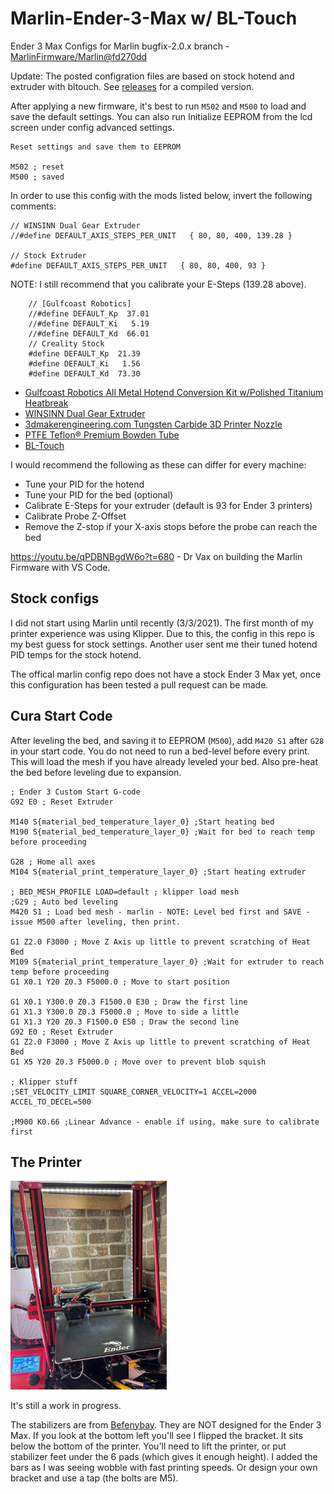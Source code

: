 # Marlin-Ender-3-Max w/ BL-Touch
Ender 3 Max Configs for Marlin bugfix-2.0.x branch - [MarlinFirmware/Marlin@fd270dd](https://github.com/MarlinFirmware/Marlin/commit/fd270ddc6c5b4d78437d590ae8066326850555d7)

Update: The posted configration files are based on stock hotend and extruder with bltouch. See [releases](https://github.com/ChadDevOps/Marlin-Ender-3-Max/releases) for a compiled version.

After applying a new firmware, it's best to run `M502` and `M500` to load and save the default settings. You can also run Initialize EEPROM from the lcd screen under config advanced settings.

```
Reset settings and save them to EEPROM

M502 ; reset
M500 ; saved
```

In order to use this config with the mods listed below, invert the following comments:

```
// WINSINN Dual Gear Extruder
//#define DEFAULT_AXIS_STEPS_PER_UNIT   { 80, 80, 400, 139.28 }

// Stock Extruder
#define DEFAULT_AXIS_STEPS_PER_UNIT   { 80, 80, 400, 93 }
```
NOTE: I still recommend that you calibrate your E-Steps (139.28 above).

```    
    // [Gulfcoast Robotics]
    //#define DEFAULT_Kp  37.01
    //#define DEFAULT_Ki   5.19
    //#define DEFAULT_Kd  66.01
    // Creality Stock
    #define DEFAULT_Kp  21.39
    #define DEFAULT_Ki   1.56
    #define DEFAULT_Kd  73.30
```

* [Gulfcoast Robotics All Metal Hotend Conversion Kit w/Polished Titanium Heatbreak](https://amzn.to/3rg7BvT)
* [WINSINN Dual Gear Extruder](https://amzn.to/3qgkBQC)
* [3dmakerengineering.com Tungsten Carbide 3D Printer Nozzle](https://www.3dmakerengineering.com/collections/3d-printer-nozzles/products/tungsten-carbide-3d-printer-nozzle?variant=14784857112631)
* [PTFE Teflon® Premium Bowden Tube](https://www.3dmakerengineering.com/collections/accessories/products/ptfe-teflon-premium-bowden-tube)
* [BL-Touch](https://amzn.to/384td6M)

I would recommend the following as these can differ for every machine:

- Tune your PID for the hotend
- Tune your PID for the bed (optional)
- Calibrate E-Steps for your extruder (default is 93 for Ender 3 printers) 
- Calibrate Probe Z-Offset 
- Remove the Z-stop if your X-axis stops before the probe can reach the bed

https://youtu.be/qPDBNBgdW6o?t=680 - Dr Vax on building the Marlin Firmware with VS Code.

## Stock configs

I did not start using Marlin until recently (3/3/2021). The first month of my printer experience was using Klipper. Due to this, the config in this repo is my best guess for stock settings. Another user sent me their tuned hotend PID temps for the stock hotend. 

The offical marlin config repo does not have a stock Ender 3 Max yet, once this configuration has been tested a pull request can be made.

## Cura Start Code

After leveling the bed, and saving it to EEPROM (`M500`), add `M420 S1` after `G28` in your start code. You do not need to run a bed-level before every print. This will load the mesh if you have already leveled your bed. Also pre-heat the bed before leveling due to expansion.

```
; Ender 3 Custom Start G-code
G92 E0 ; Reset Extruder

M140 S{material_bed_temperature_layer_0} ;Start heating bed
M190 S{material_bed_temperature_layer_0} ;Wait for bed to reach temp before proceeding

G28 ; Home all axes
M104 S{material_print_temperature_layer_0} ;Start heating extruder

; BED_MESH_PROFILE LOAD=default ; klipper load mesh
;G29 ; Auto bed leveling
M420 S1 ; Load bed mesh - marlin - NOTE: Level bed first and SAVE - issue M500 after leveling, then print.

G1 Z2.0 F3000 ; Move Z Axis up little to prevent scratching of Heat Bed
M109 S{material_print_temperature_layer_0} ;Wait for extruder to reach temp before proceeding
G1 X0.1 Y20 Z0.3 F5000.0 ; Move to start position

G1 X0.1 Y300.0 Z0.3 F1500.0 E30 ; Draw the first line
G1 X1.3 Y300.0 Z0.3 F5000.0 ; Move to side a little
G1 X1.3 Y20 Z0.3 F1500.0 E50 ; Draw the second line
G92 E0 ; Reset Extruder
G1 Z2.0 F3000 ; Move Z Axis up little to prevent scratching of Heat Bed
G1 X5 Y20 Z0.3 F5000.0 ; Move over to prevent blob squish

; Klipper stuff 
;SET_VELOCITY_LIMIT SQUARE_CORNER_VELOCITY=1 ACCEL=2000 ACCEL_TO_DECEL=500

;M900 K0.66 ;Linear Advance - enable if using, make sure to calibrate first
```

## The Printer

<img src="./Ender-3-Max.jpeg?raw=true" width="250">

It's still a work in progress. 

The stabilizers are from [Befenybay](https://amzn.to/3rhibTq). They are NOT designed for the Ender 3 Max. If you look at the bottom left you'll see I flipped the bracket. It sits below the bottom of the printer. You'll need to lift the printer, or put stabilizer feet under the 6 pads (which gives it enough height). I added the bars as I was seeing wobble with fast printing speeds.  Or design your own bracket and use a tap (the bolts are M5).
